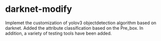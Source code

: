 # darknet-modify
Implemet the customization of yolov3 objectdetection algorithm based on darknet. Added the attribute classification based on the Pre_box. In addition, a variety of testing tools have been added.

